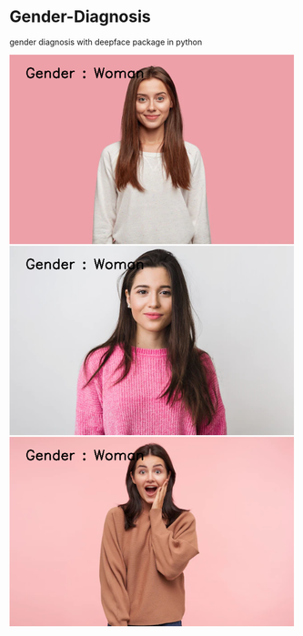# Gender-Diagnosis
gender diagnosis with deepface package in python
<div>
  <img src="https://github.com/arminmehraeen/Gender-Diagnosis/blob/main/images/img1.png" width="500" heght="250">
</div>
<div>
  <img src="https://github.com/arminmehraeen/Gender-Diagnosis/blob/main/images/img3.png" width="500" heght="250">
</div>
<div>
  <img src="https://github.com/arminmehraeen/Gender-Diagnosis/blob/main/images/img5.png" width="500" heght="250">
</div>



    
    
